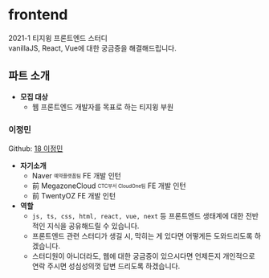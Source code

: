 # frontend
2021-1 티지윙 프론트엔드 스터디  
vanillaJS, React, Vue에 대한 궁금증을 해결해드립니다.

## 파트 소개
- **모집 대상**
  - 웹 프론트엔드 개발자를 목표로 하는 티지윙 부원

### 이정민
Github: [18 이정민](https://github.com/danmin20)
- **자기소개**
  - Naver <sub><sup>예약플랫폼팀</sup></sub> FE 개발 인턴
  - 前 MegazoneCloud <sub><sup>CTC부서 CloudOne팀</sup></sub> FE 개발 인턴
  - 前 TwentyOZ FE 개발 인턴
- **역할**
  - `js, ts, css, html, react, vue, next` 등 프론트엔드 생태계에 대한 전반적인 지식을 공유해드릴 수 있습니다.
  - 프론트엔드 관련 스터디가 생길 시, 막히는 게 있다면 어떻게든 도와드리도록 하겠습니다.
  - 스터디원이 아니더라도, 웹에 대한 궁금증이 있으시다면 언제든지 개인적으로 연락 주시면 성심성의껏 답변 드리도록 하겠습니다.
